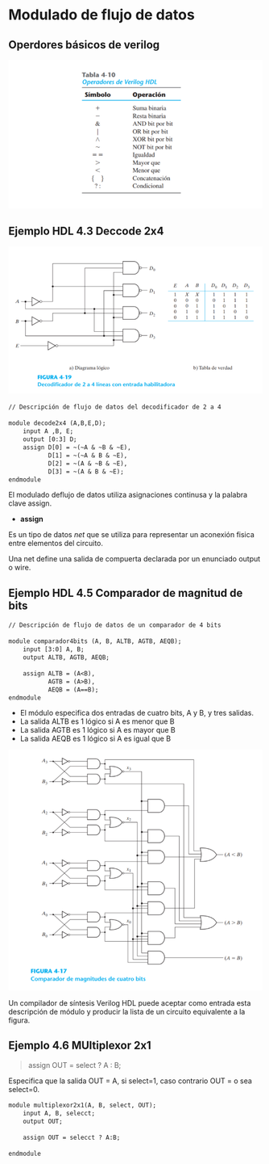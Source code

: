 # Modulado de flujo de datos

##  Operdores básicos de verilog

![Imagen](img/operadores_basicos.png)


## Ejemplo HDL 4.3 Deccode 2x4 
![Imagen](img/decode2x4.png)

~~~
// Descripción de flujo de datos del decodificador de 2 a 4

module decode2x4 (A,B,E,D);
    input A ,B, E;
    output [0:3] D;
    assign D[0] = ~(~A & ~B & ~E),
           D[1] = ~(~A & B & ~E),
           D[2] = ~(A & ~B & ~E),
           D[3] = ~(A & B & ~E);
endmodule

~~~

El modulado deflujo de datos utiliza asignaciones continusa y la palabra clave assign.

- **assign**

Es un tipo de datos *net* que se utiliza para representar un aconexión fisica entre elementos del circuito.

Una net define una salida de compuerta declarada por un enunciado output o wire.

## Ejemplo HDL 4.5 Comparador de magnitud de bits  

~~~
// Descripción de flujo de datos de un comparador de 4 bits

module comparador4bits (A, B, ALTB, AGTB, AEQB);
    input [3:0] A, B;
    output ALTB, AGTB, AEQB;
    
    assign ALTB = (A<B),
           AGTB = (A>B), 
           AEQB = (A==B);
endmodule
~~~

- El módulo especifica dos entradas de cuatro bits, A y B, y tres salidas.
- La salida ALTB es 1 lógico si A es menor que B
- La salida AGTB es 1 lógico si A es mayor que B 
- La salida AEQB  es 1 lógico si A es igual que B

![Imagen](img/comparador4bits.png)

Un compilador de síntesis Verilog HDL puede aceptar como entrada esta descripción de módulo y producir la lista de un circuito equivalente a la figura.

## Ejemplo 4.6 MUltiplexor 2x1
> assign OUT = select ? A : B;

Especifica que la salida OUT = A, si select=1, caso contrario OUT =  o sea select=0.

~~~
module multiplexor2x1(A, B, select, OUT);
    input A, B, selecct;
    output OUT;
    
    assign OUT = selecct ? A:B;
    
endmodule
~~~